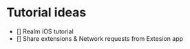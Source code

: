 # Tutorial ideas

- [] Realm iOS tutorial
- [] Share extensions & Network requests from Extesion app
